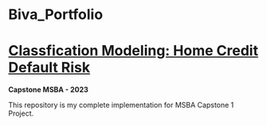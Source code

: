 # Biva_Portfolio
# [Classfication Modeling: Home Credit Default Risk](https://github.com/bvasherchan/capstone_repo)
**Capstone MSBA - 2023**

This repository is my complete implementation for MSBA Capstone  1 Project.


